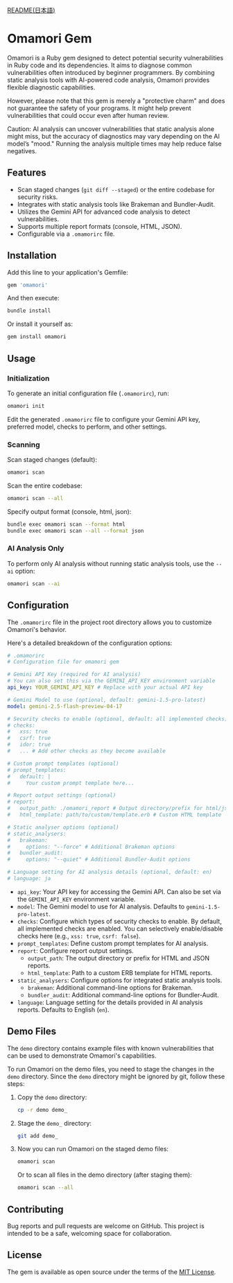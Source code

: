 [README(日本語)](https://github.com/rira100000000/omamori/blob/main/README_ja.md)
# Omamori Gem

Omamori is a Ruby gem designed to detect potential security vulnerabilities in Ruby code and its dependencies.
It aims to diagnose common vulnerabilities often introduced by beginner programmers.
By combining static analysis tools with AI-powered code analysis, Omamori provides flexible diagnostic capabilities.

However, please note that this gem is merely a "protective charm" and does not guarantee the safety of your programs.
It might help prevent vulnerabilities that could occur even after human review.

Caution:
AI analysis can uncover vulnerabilities that static analysis alone might miss, but the accuracy of diagnostics may vary depending on the AI model’s "mood."
Running the analysis multiple times may help reduce false negatives.


## Features

- Scan staged changes (`git diff --staged`) or the entire codebase for security risks.
- Integrates with static analysis tools like Brakeman and Bundler-Audit.
- Utilizes the Gemini API for advanced code analysis to detect vulnerabilities.
- Supports multiple report formats (console, HTML, JSON).
- Configurable via a `.omamorirc` file.

## Installation

Add this line to your application's Gemfile:

```ruby
gem 'omamori'
```

And then execute:

```bash
bundle install
```

Or install it yourself as:

```bash
gem install omamori
```

## Usage

### Initialization

To generate an initial configuration file (`.omamorirc`), run:

```bash
omamori init
```

Edit the generated `.omamorirc` file to configure your Gemini API key, preferred model, checks to perform, and other settings.

### Scanning

Scan staged changes (default):

```bash
omamori scan
```

Scan the entire codebase:

```bash
omamori scan --all
```

Specify output format (console, html, json):

```bash
bundle exec omamori scan --format html
bundle exec omamori scan --all --format json
```

### AI Analysis Only

To perform only AI analysis without running static analysis tools, use the `--ai` option:

```bash
omamori scan --ai
```

## Configuration

The `.omamorirc` file in the project root directory allows you to customize Omamori's behavior.

Here's a detailed breakdown of the configuration options:

```yaml
# .omamorirc
# Configuration file for omamori gem

# Gemini API Key (required for AI analysis)
# You can also set this via the GEMINI_API_KEY environment variable
api_key: YOUR_GEMINI_API_KEY # Replace with your actual API key

# Gemini Model to use (optional, default: gemini-1.5-pro-latest)
model: gemini-2.5-flash-preview-04-17

# Security checks to enable (optional, default: all implemented checks)
# checks:
#   xss: true
#   csrf: true
#   idor: true
#   ... # Add other checks as they become available

# Custom prompt templates (optional)
# prompt_templates:
#   default: |
#     Your custom prompt template here...

# Report output settings (optional)
# report:
#   output_path: ./omamori_report # Output directory/prefix for html/json reports
#   html_template: path/to/custom/template.erb # Custom HTML template

# Static analyser options (optional)
# static_analysers:
#   brakeman:
#     options: "--force" # Additional Brakeman options
#   bundler_audit:
#     options: "--quiet" # Additional Bundler-Audit options

# Language setting for AI analysis details (optional, default: en)
# language: ja
```

*   `api_key`: Your API key for accessing the Gemini API. Can also be set via the `GEMINI_API_KEY` environment variable.
*   `model`: The Gemini model to use for AI analysis. Defaults to `gemini-1.5-pro-latest`.
*   `checks`: Configure which types of security checks to enable. By default, all implemented checks are enabled. You can selectively enable/disable checks here (e.g., `xss: true`, `csrf: false`).
*   `prompt_templates`: Define custom prompt templates for AI analysis.
*   `report`: Configure report output settings.
    *   `output_path`: The output directory or prefix for HTML and JSON reports.
    *   `html_template`: Path to a custom ERB template for HTML reports.
*   `static_analysers`: Configure options for integrated static analysis tools.
    *   `brakeman`: Additional command-line options for Brakeman.
    *   `bundler_audit`: Additional command-line options for Bundler-Audit.
*   `language`: Language setting for the details provided in AI analysis reports. Defaults to English (`en`).

## Demo Files

The `demo` directory contains example files with known vulnerabilities that can be used to demonstrate Omamori's capabilities.

To run Omamori on the demo files, you need to stage the changes in the `demo` directory. Since the `demo` directory might be ignored by git, follow these steps:

1.  Copy the `demo` directory:
    ```bash
    cp -r demo demo_
    ```
2.  Stage the `demo_` directory:
    ```bash
    git add demo_
    ```
3.  Now you can run Omamori on the staged demo files:
    ```bash
    omamori scan
    ```
    Or to scan all files in the demo directory (after staging them):
    ```bash
    omamori scan --all
    ```

## Contributing

Bug reports and pull requests are welcome on GitHub. This project is intended to be a safe, welcoming space for collaboration. 

## License

The gem is available as open source under the terms of the [MIT License](https://opensource.org/licenses/MIT).
